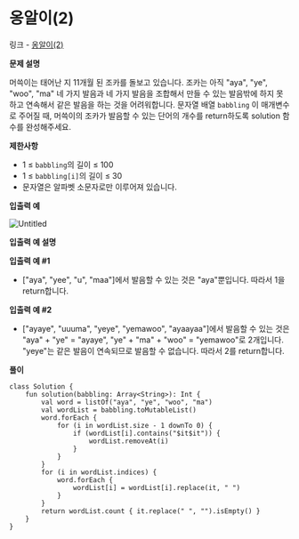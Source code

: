 # 옹알이(2)

링크 - [옹알이(2)](https://school.programmers.co.kr/learn/courses/30/lessons/133499)

**문제 설명**

머쓱이는 태어난 지 11개월 된 조카를 돌보고 있습니다. 조카는 아직 "aya", "ye", "woo", "ma" 네 가지 발음과 네 가지 발음을 조합해서 만들 수 있는 발음밖에 하지 못하고 연속해서 같은 발음을 하는 것을 어려워합니다. 문자열 배열 `babbling`
이 매개변수로 주어질 때, 머쓱이의 조카가 발음할 수 있는 단어의 개수를 return하도록 solution 함수를 완성해주세요.

****제한사항****

- 1 ≤ `babbling`의 길이 ≤ 100
- 1 ≤ `babbling[i]`의 길이 ≤ 30
- 문자열은 알파벳 소문자로만 이루어져 있습니다.

****입출력 예****

![Untitled](https://user-images.githubusercontent.com/105714784/219941511-c79fc8a2-088f-4bf4-b295-b62cc63202f1.png)

****입출력 예 설명****

**입출력 예 #1**

- ["aya", "yee", "u", "maa"]에서 발음할 수 있는 것은 "aya"뿐입니다. 따라서 1을 return합니다.

**입출력 예 #2**

- ["ayaye", "uuuma", "yeye", "yemawoo", "ayaayaa"]에서 발음할 수 있는 것은 "aya" + "ye" = "ayaye", "ye" + "ma" + "woo" = "yemawoo"로 2개입니다. "yeye"는 같은 발음이 연속되므로 발음할 수 없습니다. 따라서 2를 return합니다.

**풀이**

```
class Solution {
    fun solution(babbling: Array<String>): Int {
        val word = listOf("aya", "ye", "woo", "ma")
        val wordList = babbling.toMutableList()
        word.forEach {
            for (i in wordList.size - 1 downTo 0) {
                if (wordList[i].contains("$it$it")) {
                    wordList.removeAt(i)
                }
            }
        }
        for (i in wordList.indices) {
            word.forEach {
                wordList[i] = wordList[i].replace(it, " ")
            }
        }
        return wordList.count { it.replace(" ", "").isEmpty() }
    }
}
```
